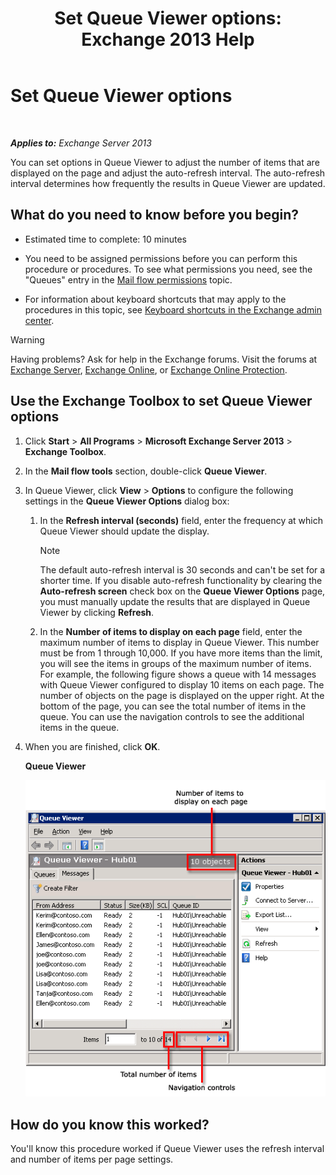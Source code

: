 ﻿---
title: 'Set Queue Viewer options: Exchange 2013 Help'
TOCTitle: Set Queue Viewer options
ms:assetid: 03a9134c-0714-4c13-b286-92bccc7ec05e
ms:mtpsurl: https://technet.microsoft.com/en-us/library/Aa995934(v=EXCHG.150)
ms:contentKeyID: 49286845
ms.date: 12/09/2016
mtps_version: v=EXCHG.150
---

# Set Queue Viewer options

 

_**Applies to:** Exchange Server 2013_


You can set options in Queue Viewer to adjust the number of items that are displayed on the page and adjust the auto-refresh interval. The auto-refresh interval determines how frequently the results in Queue Viewer are updated.

## What do you need to know before you begin?

  - Estimated time to complete: 10 minutes

  - You need to be assigned permissions before you can perform this procedure or procedures. To see what permissions you need, see the "Queues" entry in the [Mail flow permissions](mail-flow-permissions-exchange-2013-help.md) topic.

  - For information about keyboard shortcuts that may apply to the procedures in this topic, see [Keyboard shortcuts in the Exchange admin center](keyboard-shortcuts-in-the-exchange-admin-center-exchange-online-protection-help.md).


> [!WARNING]
> Having problems? Ask for help in the Exchange forums. Visit the forums at <A href="https://go.microsoft.com/fwlink/p/?linkid=60612">Exchange Server</A>, <A href="https://go.microsoft.com/fwlink/p/?linkid=267542">Exchange Online</A>, or <A href="https://go.microsoft.com/fwlink/p/?linkid=285351">Exchange Online Protection</A>.



## Use the Exchange Toolbox to set Queue Viewer options

1.  Click **Start** \> **All Programs** \> **Microsoft Exchange Server 2013** \> **Exchange Toolbox**.

2.  In the **Mail flow tools** section, double-click **Queue Viewer**.

3.  In Queue Viewer, click **View** \> **Options** to configure the following settings in the **Queue Viewer Options** dialog box:
    
    1.  In the **Refresh interval (seconds)** field, enter the frequency at which Queue Viewer should update the display.
        

        > [!NOTE]
        > The default auto-refresh interval is 30 seconds and can't be set for a shorter time. If you disable auto-refresh functionality by clearing the <STRONG>Auto-refresh screen</STRONG> check box on the <STRONG>Queue Viewer Options</STRONG> page, you must manually update the results that are displayed in Queue Viewer by clicking <STRONG>Refresh</STRONG>.

    
    2.  In the **Number of items to display on each page** field, enter the maximum number of items to display in Queue Viewer. This number must be from 1 through 10,000. If you have more items than the limit, you will see the items in groups of the maximum number of items. For example, the following figure shows a queue with 14 messages with Queue Viewer configured to display 10 items on each page. The number of objects on the page is displayed on the upper right. At the bottom of the page, you can see the total number of items in the queue. You can use the navigation controls to see the additional items in the queue.

4.  When you are finished, click **OK**.
    
    **Queue Viewer**
    
    ![Queue Viewer with more items than item limit](images/Aa995934.e82196e6-002a-4e9e-823d-b244b0bd25e2(EXCHG.150).gif "Queue Viewer with more items than item limit")  

## How do you know this worked?

You'll know this procedure worked if Queue Viewer uses the refresh interval and number of items per page settings.

